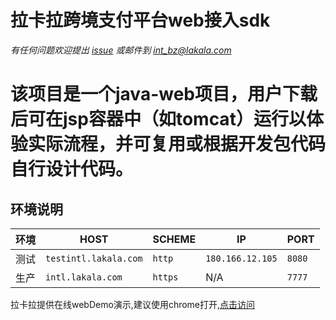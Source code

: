 # 拉卡拉跨境支付平台web接入sdk
*有任何问题欢迎提出 [issue](https://github.com/LklCBPay/webDemo/issues) 或邮件到 <int_bz@lakala.com>*

# 该项目是一个java-web项目，用户下载后可在jsp容器中（如tomcat）运行以体验实际流程，并可复用或根据开发包代码自行设计代码。

## 环境说明
|**环境**|**HOST**|**SCHEME**|**IP**|**PORT**|
| ---- | ---- | ---- | ---- | ---- |
|测试|```testintl.lakala.com```|```http```|```180.166.12.105```|```8080```|
|生产|```intl.lakala.com```|```https```|N/A|```7777```|

拉卡拉提供在线webDemo演示,建议使用chrome打开,[点击访问](http://testintl.lakala.com:8080/webDemo)

